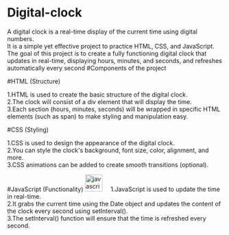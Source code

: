 # Digital-clock
A digital clock is a real-time display of the current time using digital numbers.<br>
It is a simple yet effective project to practice HTML, CSS, and JavaScript.<br>
The goal of this project is to create a fully functioning digital clock that updates in real-time, displaying hours, minutes, and seconds, and refreshes automatically every second
#Components of the project

#HTML (Structure)

1.HTML is used to create the basic structure of the digital clock.<br>
2.The clock will consist of a div element that will display the time.<br>
3.Each section (hours, minutes, seconds) will be wrapped in specific HTML elements (such as span) to make styling and manipulation easy.<br>

#CSS (Styling)

1.CSS is used to design the appearance of the digital clock.<br>
2.You can style the clock's background, font size, color, alignment, and more.<br>
3.CSS animations can be added to create smooth transitions (optional).<br>

#JavaScript (Functionality)
 <img src="https://cdn.jsdelivr.net/gh/devicons/devicon/icons/javascript/javascript-original.svg" height="40" alt="javascript logo"  />
  <img width="12" />
1.JavaScript is used to update the time in real-time.<br>
2.It grabs the current time using the Date object and updates the content of the clock every second using setInterval().<br>
3.The setInterval() function will ensure that the time is refreshed every second.<br>
